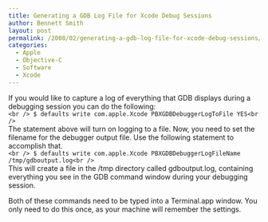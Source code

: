 ```yaml
---
title: Generating a GDB Log File for Xcode Debug Sessions
author: Bennett Smith
layout: post
permalink: /2008/02/generating-a-gdb-log-file-for-xcode-debug-sessions/
categories:
  - Apple
  - Objective-C
  - Software
  - Xcode
---
```

If you would like to capture a log of everything that GDB displays during a debugging session you can do the following:  
`<br />
$ defaults write com.apple.Xcode PBXGDBDebuggerLogToFile YES<br />
`  
The statement above will turn on logging to a file. Now, you need to set the filename for the debugger output file. Use the following statement to accomplish that.  
`<br />
$ defaults write com.apple.Xcode PBXGDBDebuggerLogFileName /tmp/gdboutput.log<br />
`  
This will create a file in the /tmp directory called gdboutput.log, containing everything you see in the GDB command window during your debugging session.

Both of these commands need to be typed into a Terminal.app window. You only need to do this once, as your machine will remember the settings.

